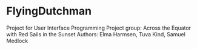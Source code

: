 # FlyingDutchman
Project for User Interface Programming
Project group: Across the Equator with Red Sails in the Sunset 
Authors: Elma Harmsen, Tuva Kind, Samuel Medlock